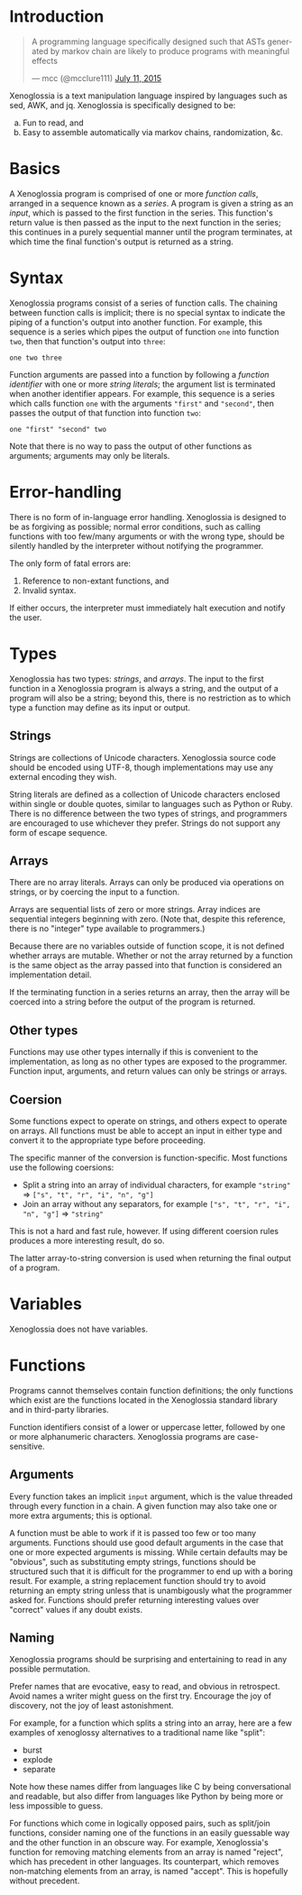 # Introduction

<blockquote class="twitter-tweet" lang="en"><p lang="en" dir="ltr">A programming language specifically designed such that ASTs generated by markov chain are likely to produce programs with meaningful effects</p>&mdash; mcc (@mcclure111) <a href="https://twitter.com/mcclure111/status/619713910552133632">July 11, 2015</a></blockquote>
<script async src="//platform.twitter.com/widgets.js" charset="utf-8"></script>

Xenoglossia is a text manipulation language inspired by languages such as sed, AWK, and jq.
Xenoglossia is specifically designed to be:

<ol type="a">
<li>Fun to read, and</li>
<li>Easy to assemble automatically via markov chains, randomization, &amp;c.</li>
</ol>

# Basics

A Xenoglossia program is comprised of one or more *function calls*, arranged in a sequence known as a *series*.
A program is given a string as an *input*, which is passed to the first function in the series.
This function's return value is then passed as the input to the next function in the series; this continues in a purely sequential manner until the program terminates, at which time the final function's output is returned as a string.

# Syntax

Xenoglossia programs consist of a series of function calls.
The chaining between function calls is implicit; there is no special syntax to indicate the piping of a function's output into another function.
For example, this sequence is a series which pipes the output of function `one` into function `two`, then that function's output into `three`:

```
one two three
```

Function arguments are passed into a function by following a *function identifier* with one or more *string literals*; the argument list is terminated when another identifier appears.
For example, this sequence is a series which calls function `one` with the arguments `"first"` and `"second"`, then passes the output of that function into function `two`:

```
one "first" "second" two
```

Note that there is no way to pass the output of other functions as arguments; arguments may only be literals.

# Error-handling

There is no form of in-language error handling.
Xenoglossia is designed to be as forgiving as possible; normal error conditions, such as calling functions with too few/many arguments or with the wrong type, should be silently handled by the interpreter without notifying the programmer.

The only form of fatal errors are: 

1. Reference to non-extant functions, and
2. Invalid syntax.

If either occurs, the interpreter must immediately halt execution and notify the user.

# Types

Xenoglossia has two types: *strings*, and *arrays*.
The input to the first function in a Xenoglossia program is always a string, and the output of a program will also be a string; beyond this, there is no restriction as to which type a function may define as its input or output.

## Strings

Strings are collections of Unicode characters.
Xenoglossia source code should be encoded using UTF-8, though implementations may use any external encoding they wish.

String literals are defined as a collection of Unicode characters enclosed within single or double quotes, similar to languages such as Python or Ruby.
There is no difference between the two types of strings, and programmers are encouraged to use whichever they prefer.
Strings do not support any form of escape sequence.

## Arrays

There are no array literals.
Arrays can only be produced via operations on strings, or by coercing the input to a function.

Arrays are sequential lists of zero or more strings.
Array indices are sequential integers beginning with zero.
(Note that, despite this reference, there is no "integer" type available to programmers.)

Because there are no variables outside of function scope, it is not defined whether arrays are mutable.
Whether or not the array returned by a function is the same object as the array passed into that function is considered an implementation detail.

If the terminating function in a series returns an array, then the array will be coerced into a string before the output of the program is returned.

## Other types

Functions may use other types internally if this is convenient to the implementation, as long as no other types are exposed to the programmer.
Function input, arguments, and return values can only be strings or arrays.

## Coersion

Some functions expect to operate on strings, and others expect to operate on arrays.
All functions must be able to accept an input in either type and convert it to the appropriate type before proceeding.

The specific manner of the conversion is function-specific.
Most functions use the following coersions:

* Split a string into an array of individual characters, for example `"string"` => `["s", "t", "r", "i", "n", "g"]`
* Join an array without any separators, for example `["s", "t", "r", "i", "n", "g"]` => `"string"`

This is not a hard and fast rule, however.
If using different coersion rules produces a more interesting result, do so.

The latter array-to-string conversion is used when returning the final output of a program.

# Variables

Xenoglossia does not have variables.

# Functions

Programs cannot themselves contain function definitions; the only functions which exist are the functions located in the Xenoglossia standard library and in third-party libraries.

Function identifiers consist of a lower or uppercase letter, followed by one or more alphanumeric characters.
Xenoglossia programs are case-sensitive.

## Arguments

Every function takes an implicit `input` argument, which is the value threaded through every function in a chain.
A given function may also take one or more extra arguments; this is optional.

A function must be able to work if it is passed too few or too many arguments.
Functions should use good default arguments in the case that one or more expected arguments is missing.
While certain defaults may be "obvious", such as substituting empty strings, functions should be structured such that it is difficult for the programmer to end up with a boring result.
For example, a string replacement function should try to avoid returning an empty string unless that is unambigously what the programmer asked for.
Functions should prefer returning interesting values over "correct" values if any doubt exists.

## Naming

Xenoglossia programs should be surprising and entertaining to read in any possible permutation.

Prefer names that are evocative, easy to read, and obvious in retrospect.
Avoid names a writer might guess on the first try.
Encourage the joy of discovery, not the joy of least astonishment.

For example, for a function which splits a string into an array, here are a few examples of xenoglossy alternatives to a traditional name like "split":

* burst
* explode
* separate

Note how these names differ from languages like C by being conversational and readable, but also differ from languages like Python by being more or less impossible to guess.

For functions which come in logically opposed pairs, such as split/join functions, consider naming one of the functions in an easily guessable way and the other function in an obscure way.
For example, Xenoglossia's function for removing matching elements from an array is named "reject", which has precedent in other languages.
Its counterpart, which removes non-matching elements from an array, is named "accept".
This is hopefully without precedent.
